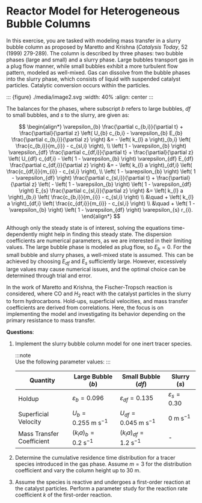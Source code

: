 # Reactor Model for Heterogeneous Bubble Columns

In this exercise, you are tasked with modeling mass transfer in a slurry bubble column as proposed by Maretto and Krishna (*Catalysis Today*, 52 (1999) 279-289). The column is described by three phases: two bubble phases (large and small) and a slurry phase. Large bubbles transport gas in a plug flow manner, while small bubbles exhibit a more turbulent flow pattern, modeled as well-mixed. Gas can dissolve from the bubble phases into the slurry phase, which consists of liquid with suspended catalyst particles. Catalytic conversion occurs within the particles.

::: {figure} ./media/image2.svg
:width: 40%
:align: center
:::

The balances for the phases, where subscript $b$ refers to large bubbles, $df$ to small bubbles, and $s$ to the slurry, are given as:

$$
\begin{align*}
\varepsilon_{b} \frac{\partial c_{b,i}}{\partial t} + \frac{\partial}{\partial z} \left( U_{b} c_{b,i} - \varepsilon_{b} E_{b} \frac{\partial c_{b,i}}{\partial z} \right) &= - \left( k_{l} a \right)_{b,i} \left( \frac{c_{b,i}}{m_{i}} - c_{sl,i} \right), \\
\left( 1 - \varepsilon_{b} \right) \varepsilon_{df} \frac{\partial c_{df,i}}{\partial t} + \frac{\partial}{\partial z} \left( U_{df} c_{df,i} - \left( 1 - \varepsilon_{b} \right) \varepsilon_{df} E_{df} \frac{\partial c_{df,i}}{\partial z} \right) &= - \left( k_{l} a \right)_{df,i} \left( \frac{c_{df,i}}{m_{i}} - c_{sl,i} \right), \\
\left( 1 - \varepsilon_{b} \right) \left( 1 - \varepsilon_{df} \right) \frac{\partial c_{sl,i}}{\partial t} + \frac{\partial}{\partial z} \left( - \left( 1 - \varepsilon_{b} \right) \left( 1 - \varepsilon_{df} \right) E_{s} \frac{\partial c_{sl,i}}{\partial z} \right) &= \left( k_{l} a \right)_{b,i} \left( \frac{c_{b,i}}{m_{i}} - c_{sl,i} \right) \\
&\quad + \left( k_{l} a \right)_{df,i} \left( \frac{c_{df,i}}{m_{i}} - c_{sl,i} \right) \\
&\quad + \left( 1 - \varepsilon_{b} \right) \left( 1 - \varepsilon_{df} \right) \varepsilon_{s} r_{i}.
\end{align*}
$$

Although only the steady state is of interest, solving the equations time-dependently might help in finding this steady state. The dispersion coefficients are numerical parameters, as we are interested in their limiting values. The large bubble phase is modeled as plug flow, so $E_{b} = 0$. For the small bubble and slurry phases, a well-mixed state is assumed. This can be achieved by choosing $E_{df}$ and $E_{s}$ sufficiently large. However, excessively large values may cause numerical issues, and the optimal choice can be determined through trial and error.

In the work of Maretto and Krishna, the Fischer-Tropsch reaction is considered, where CO and $H_{2}$ react with the catalyst particles in the slurry to form hydrocarbons. Hold-ups, superficial velocities, and mass transfer coefficients are derived from correlations. Here, the focus is on implementing the model and investigating its behavior depending on the primary resistance to mass transfer.

**Questions**:

1. Implement the slurry bubble column model for one inert tracer species.

   :::note  
   Use the following parameter values:
   :::

   | Quantity                  | Large Bubble ($b$)         | Small Bubble ($df$)       | Slurry ($s$)            |
   |---------------------------|----------------------------|---------------------------|-------------------------|
   | Holdup                    | $\varepsilon_{b} = 0.096$ | $\varepsilon_{df} = 0.135$ | $\varepsilon_{s} = 0.30$ |
   | Superficial Velocity      | $U_{b} = 0.255~\mathrm{m~s^{-1}}$ | $U_{df} = 0.045~\mathrm{m~s^{-1}}$ | $0~\mathrm{m~s^{-1}}$ |
   | Mass Transfer Coefficient | $\left( k_{l} a \right)_{b} = 0.2~\mathrm{s^{-1}}$ | $\left( k_{l} a \right)_{df} = 1.2~\mathrm{s^{-1}}$ | - |

2. Determine the cumulative residence time distribution for a tracer species introduced in the gas phase. Assume $m = 3$ for the distribution coefficient and vary the column height up to $30~\mathrm{m}$.

3. Assume the species is reactive and undergoes a first-order reaction at the catalyst particles. Perform a parameter study for the reaction rate coefficient $k$ of the first-order reaction.

